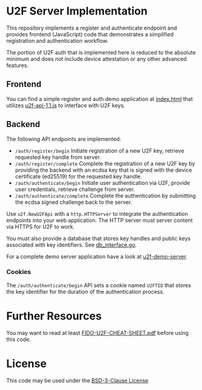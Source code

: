 # U2F Server Implementation

This repository implements a register and authenticate endpoint and provides frontend (JavaScript) code that
demonstrates a simplified registration and authentication workflow.

The portion of U2F auth that is implemented here is reduced to the absolute minimum and does not include device
attestation or any other advanced features.

## Frontend

You can find a simple register and auth demo application
at [index.html](https://github.com/GitMirar/u2f/blob/master/html/index.html)
that
utilizes [u2f-api-1.1.js](https://github.com/Yubico/java-webauthn-server/blob/master/webauthn-server-demo/src/main/webapp/lib/u2f-api-1.1.js)
to interface with U2F keys.

## Backend

The following API endpoints are implemented:

* `/auth/register/begin` Initiate registration of a new U2F key, retrieve requested key handle from server.
* `/auth/register/complete` Complete the registration of a new U2F key by providing the backend with an ecdsa key that
  is signed with the device certificate (ed25519) for the requested key handle.
* `/auth/authenticate/begin` Initiate user authentication via U2F, provide user credentials, retrieve challenge from
  server.
* `/auth/authenticate/complete` Complete the authentication by submitting the ecdsa signed challenge back to the server.

Use `u2f.NewU2FApi` with a `http.HTTPServer` to integrate the authentication endpoints into your web application. The
HTTP server must server content via HTTPS for U2F to work.

You must also provide a database that stores key handles and public keys associated with key identifiers.
See [db_interface.go](https://github.com/GitMirar/u2f/blob/master/pkg/u2f/db_interface.go).

For a complete demo server application have a look
at [u2f-demo-server](https://github.com/GitMirar/u2f/tree/master/cmd/u2f-demo-server).

### Cookies

The `/auth/authenticate/begin`  API sets a cookie named `U2FTID` that stores the key identifier for the duration of the
authentication process.

# Further Resources

You may want to read at least [FIDO-U2F-CHEAT-SHEET.pdf](https://neowave.fr/pdfs/FIDO-U2F-CHEAT-SHEET.pdf) before using
this code.

# License

This code may be used under the [BSD-3-Clause License](https://github.com/GitMirar/u2f/blob/master/LICENSE)